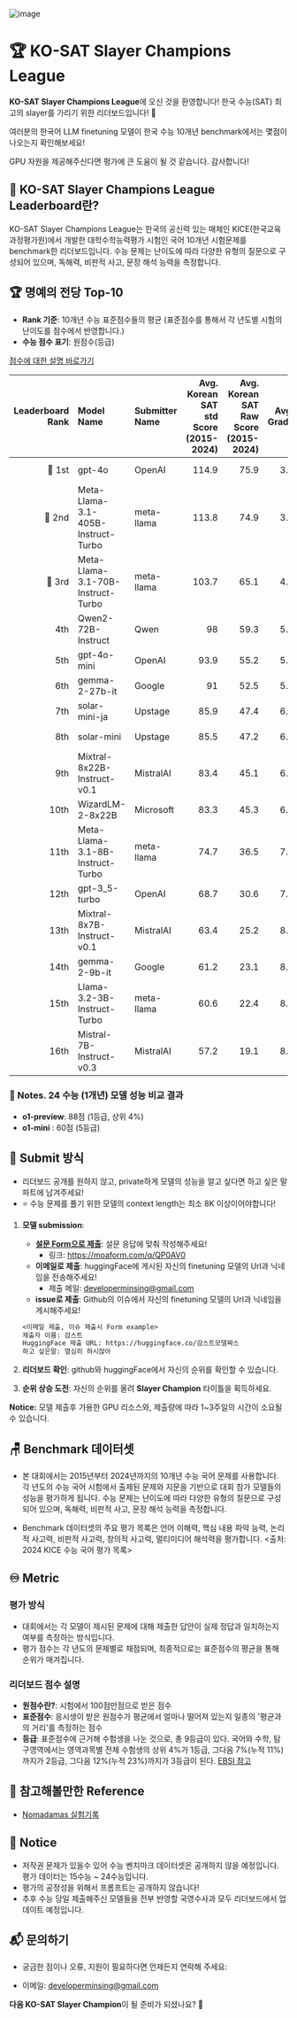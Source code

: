![image](https://github.com/user-attachments/assets/f9d08905-33fe-48c0-a540-6b25c7e64563)

# 🏆 KO-SAT Slayer Champions League

**KO-SAT Slayer Champions League**에 오신 것을 환영합니다! 한국 수능(SAT) 최고의 slayer를 가리기 위한 리더보드입니다! 🚀

여러분의 한국어 LLM finetuning 모델이 한국 수능 10개년 benchmark에서는 몇점이 나오는지 확인해보세요!

GPU 자원을 제공해주신다면 평가에 큰 도움이 될 것 같습니다. 감사합니다!

## 🎯 KO-SAT Slayer Champions League Leaderboard란?

KO-SAT Slayer Champions League는 한국의 공신력 있는 매체인 KICE(한국교육과정평가원)에서 개발한 대학수학능력평가 시험인 국어 10개년 시험문제를 benchmark한 리더보드입니다.
수능 문제는 난이도에 따라 다양한 유형의 질문으로 구성되어 있으며, 독해력, 비판적 사고, 문장 해석 능력을 측정합니다.

## 🏆 명예의 전당 Top-10

- **Rank 기준**: 10개년 수능 표준점수들의 평균 (표준점수를 통해서 각 년도별 시험의 난이도를 점수에서 반영합니다.)
- **수능 점수 표기**: 원점수(등급)

[점수에 대한 설명 바로가기]()

| Leaderboard Rank | Model Name                         | Submitter Name | Avg. Korean SAT std Score (2015-2024) | Avg. Korean SAT Raw Score (2015-2024) | Avg. Grade | 2015 SAT | 2016 SAT | 2017 SAT | 2018 SAT | 2019 SAT | 2020 SAT | 2021 SAT | 2022 SAT | 2023 SAT | 2024 SAT | URL                                                                                                                                    |
|-----------------:|:-----------------------------------|:---------------|--------------------------------------:|--------------------------------------:|-----------:|:---------|:---------|:---------|:---------|:---------|:---------|:---------|:---------|:---------|:---------|:---------------------------------------------------------------------------------------------------------------------------------------|
|           🥇 1st | gpt-4o                             | OpenAI         |                                 114.9 |                                  75.9 |        3.6 | 77 (4)   | 84 (3)   | 86 (2)   | 77 (4)   | 74 (3)   | 76 (4)   | 69 (4)   | 70 (4)   | 81 (4)   | 65 (4)   | [Link](https://openai.com/)                                                                                                            |
|           🥈 2nd | Meta-Llama-3.1-405B-Instruct-Turbo | meta-llama     |                                 113.8 |                                  74.9 |        3.8 | 68 (5)   | 87 (3)   | 80 (3)   | 78 (4)   | 68 (4)   | 65 (5)   | 70 (4)   | 69 (4)   | 87 (3)   | 77 (3)   | [Link](https://huggingface.co/meta-llama/Llama-3.1-405B-Instruct)                                                                      |
|           🥉 3rd | Meta-Llama-3.1-70B-Instruct-Turbo  | meta-llama     |                                 103.7 |                                  65.1 |        4.8 | 70 (5)   | 71 (5)   | 66 (5)   | 58 (6)   | 51 (5)   | 79 (3)   | 61 (5)   | 73 (3)   | 72 (5)   | 50 (6)   | [Link](https://huggingface.co/meta-llama/Llama-3.1-70B-Instruct)                                                                       |
|              4th | Qwen2-72B-Instruct                 | Qwen           |                                    98 |                                  59.3 |        5.2 | 63 (5)   | 58 (6)   | 69 (5)   | 76 (4)   | 56 (5)   | 57 (5)   | 45 (6)   | 59 (5)   | 57 (6)   | 53 (5)   | [Link](https://huggingface.co/Qwen)                                                                                                    |
|              5th | gpt-4o-mini                        | OpenAI         |                                  93.9 |                                  55.2 |        5.6 | 57 (6)   | 64 (5)   | 58 (6)   | 62 (5)   | 46 (6)   | 50 (6)   | 55 (5)   | 50 (6)   | 53 (6)   | 57 (5)   | [Link](https://openai.com/)                                                                                                            |
|              6th | gemma-2-27b-it                     | Google         |                                    91 |                                  52.5 |        5.9 | 56 (6)   | 54 (6)   | 71 (4)   | 50 (6)   | 37 (7)   | 50 (6)   | 51 (6)   | 51 (6)   | 54 (6)   | 51 (6)   | [Link](https://huggingface.co/google/gemma-2-27b-it)                                                                                   |
|              7th | solar-mini-ja                      | Upstage        |                                  85.9 |                                  47.4 |        6.2 | 52 (6)   | 40 (7)   | 48 (7)   | 49 (6)   | 51 (5)   | 46 (6)   | 41 (7)   | 43 (6)   | 58 (6)   | 46 (6)   | [Link](https://ko.upstage.ai/feed/company/event-recap-exploring-japan-ai-scene-with-upstage-solar-mini-ja)                             |
|              8th | solar-mini                         | Upstage        |                                  85.5 |                                  47.2 |        6.4 | 56 (6)   | 42 (7)   | 55 (6)   | 43 (7)   | 50 (6)   | 46 (6)   | 42 (7)   | 48 (6)   | 57 (6)   | 33 (7)   | [Link](https://www.upstage.ai/feed/product/solarmini-performance-report)                                                               |
|              9th | Mixtral-8x22B-Instruct-v0.1        | MistralAI      |                                  83.4 |                                  45.1 |        6.6 | 44 (7)   | 50 (6)   | 57 (6)   | 65 (5)   | 35 (7)   | 38 (7)   | 31 (8)   | 47 (6)   | 44 (7)   | 40 (7)   | [Link](https://huggingface.co/mistralai/Mixtral-8x22B-Instruct-v0.1)                                                                   |
|             10th | WizardLM-2-8x22B                   | Microsoft      |                                  83.3 |                                  45.3 |        6.6 | 53 (6)   | 51 (6)   | 47 (7)   | 51 (6)   | 29 (8)   | 52 (6)   | 30 (8)   | 47 (6)   | 56 (6)   | 37 (7)   | [Link](https://www.microsoft.com/en-us/research/publication/wizardlm-empowering-large-language-models-to-follow-complex-instructions/) |
|             11th | Meta-Llama-3.1-8B-Instruct-Turbo   | meta-llama     |                                  74.7 |                                  36.5 |        7.1 | 45 (7)   | 37 (7)   | 38 (7)   | 38 (7)   | 24 (8)   | 36 (7)   | 34 (7)   | 36 (7)   | 31 (8)   | 46 (6)   | [Link](https://huggingface.co/meta-llama/Llama-3.1-8B-Instruct)                                                                        |
|             12th | gpt-3_5-turbo                      | OpenAI         |                                  68.7 |                                  30.6 |        7.7 | 27 (8)   | 45 (7)   | 25 (8)   | 38 (7)   | 24 (8)   | 36 (7)   | 17 (9)   | 26 (8)   | 39 (7)   | 29 (8)   | [Link](https://openai.com/)                                                                                                            |
|             13th | Mixtral-8x7B-Instruct-v0.1         | MistralAI      |                                  63.4 |                                  25.2 |        8.3 | 19 (9)   | 30 (8)   | 16 (9)   | 37 (7)   | 19 (9)   | 27 (8)   | 20 (9)   | 40 (7)   | 25 (8)   | 19 (9)   | [Link](https://huggingface.co/mistralai/Mixtral-8x7B-Instruct-v0.1)                                                                    |
|             14th | gemma-2-9b-it                      | Google         |                                  61.2 |                                  23.1 |        8.4 | 29 (8)   | 25 (8)   | 25 (8)   | 24 (8)   | 29 (8)   | 17 (9)   | 22 (9)   | 16 (9)   | 20 (9)   | 24 (8)   | [Link](https://huggingface.co/google/gemma-2-9b-it)                                                                                    |
|             15th | Llama-3.2-3B-Instruct-Turbo        | meta-llama     |                                  60.6 |                                  22.4 |        8.7 | 23 (9)   | 22 (9)   | 29 (8)   | 21 (9)   | 17 (9)   | 16 (9)   | 23 (9)   | 27 (8)   | 18 (9)   | 28 (8)   | [Link](https://huggingface.co/meta-llama/Llama-3.2-3B-Instruct)                                                                        |
|             16th | Mistral-7B-Instruct-v0.3           | MistralAI      |                                  57.2 |                                  19.1 |        8.9 | 21 (9)   | 23 (9)   | 27 (8)   | 19 (9)   | 21 (9)   | 18 (9)   | 12 (9)   | 22 (9)   | 11 (9)   | 17 (9)   | [Link](https://huggingface.co/mistralai/Mistral-7B-Instruct-v0.3)                                                                      |

### 📗 Notes. 24 수능 (1개년) 모델 성능 비교 결과

- **o1-preview**: 88점 (1등급, 상위 4%)
- **o1-mini** : 60점 (5등급)


## 🏅 Submit 방식

- 리더보드 공개를 원하지 않고, private하게 모델의 성능을 알고 싶다면 하고 싶은 말 파트에 남겨주세요!
- ⭐️ 수능 문제를 풀기 위한 모델의 context length는 최소 8K 이상이어야합니다! 

1. **모델 submission**:
    - **[설문 Form으로 제출](https://moaform.com/q/QP0AV0)**: 설문 응답에 맞춰 작성해주세요!
        - 링크: https://moaform.com/q/QP0AV0
    - **이메일로 제출**: huggingFace에 게시된 자신의 finetuning 모델의 Url과 닉네임을 전송해주세요!
        - 제출 메일: developerminsing@gmail.com
    - **issue로 제출**: Github의 이슈에서 자신의 finetuning 모델의 Url과 닉네임을 게시해주세요!
    ```markdown
   <이메일 제출, 이슈 제출시 Form example>
    제출자 이름: 감스트
    HuggingFace 제출 URL: https://huggingface.co/감스트모델짜스
    하고 싶은말: 열심히 하시잖아
    ```

2. **리더보드 확인**: github와 huggingFace에서 자신의 순위를 확인할 수 있습니다.
3. **순위 상승 도전**: 자신의 순위를 올려 **Slayer Champion** 타이틀을 획득하세요.

**Notice:** 모델 제출후 가용한 GPU 리소스와, 제출량에 따라 1~3주일의 시간이 소요될 수 있습니다.

## 🪑 Benchmark 데이터셋

- 본 대회에서는 2015년부터 2024년까지의 10개년 수능 국어 문제를 사용합니다. 각 년도의 수능 국어 시험에서 출제된 문제와 지문을 기반으로 대회 참가 모델들의 성능을 평가하게 됩니다.
  수능 문제는 난이도에 따라 다양한 유형의 질문으로 구성되어 있으며, 독해력, 비판적 사고, 문장 해석 능력을 측정합니다.

- Benchmark 데이터셋의 주요 평가 목록은 언어 이해력, 핵심 내용 파악 능력, 논리적 사고력, 비판적 사고력, 창의적 사고력, 멀티미디어 해석력을 평가합니다.
  <출처: 2024 KICE 수능 국어 평가 목록>

## ♾️ Metric

### 평가 방식
- 대회에서는 각 모델이 제시된 문제에 대해 제출한 답안이 실제 정답과 일치하는지 여부를 측정하는 방식입니다.
- 평가 점수는 각 년도의 문제별로 채점되며, 최종적으로는 표준점수의 평균을 통해 순위가 매겨집니다.

### 리더보드 점수 설명
- **원점수란?**: 시험에서 100점만점으로 받은 점수
- **표준점수**: 응시생이 받은 원점수가 평균에서 얼마나 떨어져 있는지 일종의 '평균과의 거리'를 측정하는 점수
- **등급**: 표준점수에 근거해 수험생을 나눈 것으로, 총 9등급이 있다. 국어와 수학, 탐구영역에서는 영역과목별 전체 수험생의 상위 4%가 1등급, 그다음 7%(누적 11%)까지가 2등급, 그다음 12%(누적 23%)까지가 3등급이 된다.
[EBSI 참고](https://www.ebsi.co.kr/ebs/ent/enta/retrieveEntNewsView.ebs?bbsCd=B011&datNo=142017)



## 📗 참고해볼만한 Reference

- [Nomadamas 실험기록](https://github.com/NomaDamas/KICE_slayer_AI_Korean?tab=readme-ov-file#5-%ED%98%95%EC%8B%9D-%EC%A7%80%EC%A0%95-%ED%94%84%EB%A1%AC%ED%94%84%ED%8A%B8)

## 📰 Notice

- 저작권 문제가 있을수 있어 수능 벤치마크 데이터셋은 공개하지 않을 예정입니다. 평가 데이터는 15수능 ~ 24수능입니다.
- 평가의 공정성을 위해서 프롬프트는 공개하지 않습니다!
- 추후 수능 당일 제출해주신 모델들을 전부 반영할 국영수사과 모두 리더보드에서 업데이트 예정입니다.


## 📬 문의하기

- 궁금한 점이나 오류, 지원이 필요하다면 언제든지 연락해 주세요:

- 이메일: developerminsing@gmail.com

**다음 KO-SAT Slayer Champion**이 될 준비가 되셨나요? 💪

